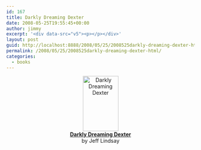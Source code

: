 ```yaml
---
id: 167
title: Darkly Dreaming Dexter
date: 2008-05-25T19:55:45+00:00
author: jimmy
excerpt: '<div data-src="v5"><p></p></div>'
layout: post
guid: http://localhost:8888/2008/05/25/2008525darkly-dreaming-dexter-html/
permalink: /2008/05/25/2008525darkly-dreaming-dexter-html/
categories:
  - books
---
```

<div data-src="v5">
  <div style="text-align: center">
    <img src="http://www.audible.com/audiblewords/content/bk/reco/000478/full_image.jpg" alt="Darkly Dreaming Dexter" width="95" height="147" />
  </div>
  
  <div align="center">
    <strong><a href="http://www.audible.com/adbl/site/products/ProductDetail.jsp?productID=BK_RECO_000478&BV_UseBVCookie=Yes" target="_blank">Darkly Dreaming Dexter</a></strong>
  </div>
  
  <div align="center">
    by Jeff Lindsay
  </div>
  
  <p>
    </div>